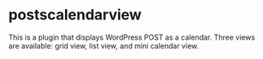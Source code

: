 # postscalendarview
This is a plugin that displays WordPress POST as a calendar. Three views are available: grid view, list view, and mini calendar view.
